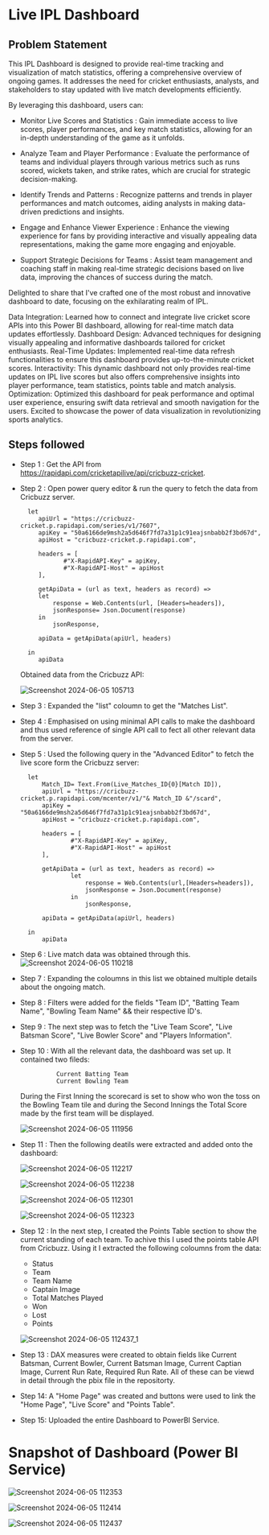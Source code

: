 # Live IPL Dashboard



## Problem Statement

This IPL Dashboard is designed to provide real-time tracking and visualization of match statistics, offering a comprehensive overview of ongoing games. It addresses the need for cricket enthusiasts, analysts, and stakeholders to stay updated with live match developments efficiently.

By leveraging this dashboard, users can:

- Monitor Live Scores and Statistics : Gain immediate access to live scores, player performances, and key match statistics, allowing for an in-depth understanding of the game as it unfolds.

- Analyze Team and Player Performance : Evaluate the performance of teams and individual players through various metrics such as runs scored, wickets taken, and strike rates, which are crucial for strategic decision-making.

- Identify Trends and Patterns : Recognize patterns and trends in player performances and match outcomes, aiding analysts in making data-driven predictions and insights.

- Engage and Enhance Viewer Experience : Enhance the viewing experience for fans by providing interactive and visually appealing data representations, making the game more engaging and enjoyable.

- Support Strategic Decisions for Teams : Assist team management and coaching staff in making real-time strategic decisions based on live data, improving the chances of success during the match.

Delighted to share that I've crafted one of the most robust and innovative dashboard to date, focusing on the exhilarating realm of IPL.

Data Integration: Learned how to connect and integrate live cricket score APIs into this Power BI dashboard, allowing for real-time match data updates effortlessly. Dashboard Design: Advanced techniques for designing visually appealing and informative dashboards tailored for cricket enthusiasts. Real-Time Updates: Implemented real-time data refresh functionalities to ensure this dashboard provides up-to-the-minute cricket scores. Interactivity: This dynamic dashboard not only provides real-time updates on IPL live scores but also offers comprehensive insights into player performance, team statistics, points table and match analysis. Optimization: Optimized this dashboard for peak performance and optimal user experience, ensuring swift data retrieval and smooth navigation for the users. Excited to showcase the power of data visualization in revolutionizing sports analytics.

## Steps followed 

- Step 1 : Get the API from https://rapidapi.com/cricketapilive/api/cricbuzz-cricket.
- Step 2 : Open power query editor & run the query to fetch the data from Cricbuzz server.
       
        let
           apiUrl = "https://cricbuzz-cricket.p.rapidapi.com/series/v1/7607",
           apiKey = "50a6166de9msh2a5d646f7fd7a31p1c91eajsnbabb2f3bd67d",
           apiHost = "cricbuzz-cricket.p.rapidapi.com",
    
           headers = [
                  #"X-RapidAPI-Key" = apiKey,
                  #"X-RapidAPI-Host" = apiHost
           ],

           getApiData = (url as text, headers as record) =>
           let 
               response = Web.Contents(url, [Headers=headers]),
               jsonResponse= Json.Document(response)
           in
               jsonResponse,
    
           apiData = getApiData(apiUrl, headers)

        in
           apiData
        
    Obtained data from the Cricbuzz API:

    ![Screenshot 2024-06-05 105713](https://github.com/Abtg08/Live-IPL-Dashboard/assets/87989296/799cb61b-b0cf-4911-9d5f-56a48bc2bb40)

        
- Step 3 : Expanded the "list" coloumn to get the "Matches List".
- Step 4 : Emphasised on using minimal API calls to make the dashboard and thus used reference of single API call to  fect all other relevant data from the server.
- Step 5 : Used the following query in the "Advanced Editor" to fetch the live score form the Cricbuzz server:
       
        let
            Match_ID= Text.From(Live_Matches_ID{0}[Match ID]),
            apiUrl = "https://cricbuzz-cricket.p.rapidapi.com/mcenter/v1/"& Match_ID &"/scard",
            apiKey = "50a6166de9msh2a5d646f7fd7a31p1c91eajsnbabb2f3bd67d",
            apiHost = "cricbuzz-cricket.p.rapidapi.com",
    
            headers = [
                    #"X-RapidAPI-Key" = apiKey,
                    #"X-RapidAPI-Host" = apiHost
            ],

            getApiData = (url as text, headers as record) =>
                    let 
                        response = Web.Contents(url,[Headers=headers]),
                        jsonResponse = Json.Document(response)
                    in
                        jsonResponse,
    
            apiData = getApiData(apiUrl, headers)
        
        in
            apiData
        
- Step 6 : Live match data was obtained through this.
    ![Screenshot 2024-06-05 110218](https://github.com/Abtg08/Live-IPL-Dashboard/assets/87989296/c01acb48-bc52-47bf-b5f7-6d18699b8a3c)

- Step 7 : Expanding the coloumns in this list we obtained multiple details about the ongoing match.

- Step 8 : Filters were added for the fields "Team ID", "Batting Team Name", "Bowling Team Name" && their respective ID's.

- Step 9 : The next step was to fetch the "Live Team Score", "Live Batsman Score", "Live Bowler Score" and "Players Information".

- Step 10 : With all the relevant data, the dashboard was set up. It contained two fileds: 
    
                Current Batting Team 
                Current Bowling Team
    
    During the First Inning the scorecard is set to show who won the toss on the Bowling Team tile and during the Second Innings the Total Score made by the first team will be displayed.

    ![Screenshot 2024-06-05 111956](https://github.com/Abtg08/Live-IPL-Dashboard/assets/87989296/6d2f528c-a31f-4ab6-aa64-54307af4c7f6) 

- Step 11 : Then the following deatils were extracted and added onto the dashboard:

    ![Screenshot 2024-06-05 112217](https://github.com/Abtg08/Live-IPL-Dashboard/assets/87989296/d36476fe-3b79-461c-8666-9523d1b46d7c)


    ![Screenshot 2024-06-05 112238](https://github.com/Abtg08/Live-IPL-Dashboard/assets/87989296/3e4e1c17-81d9-42ee-9fce-29b250a31e76)


    ![Screenshot 2024-06-05 112301](https://github.com/Abtg08/Live-IPL-Dashboard/assets/87989296/8e2dc3c2-a9d7-4949-9d71-2164d8d19015)

    ![Screenshot 2024-06-05 112323](https://github.com/Abtg08/Live-IPL-Dashboard/assets/87989296/c0991cf1-d3be-44f9-9fdb-fd84248ad40f)

- Step 12 : In the next step, I created the Points Table section to show the current standing of each team. To achive this I used the points table API from Cricbuzz. Using it I extracted the following coloumns from the data: 
    - Status
    - Team
    - Team Name
    - Captain Image
    - Total Matches Played
    - Won
    - Lost
    - Points 

    ![Screenshot 2024-06-05 112437_1](https://github.com/Abtg08/Live-IPL-Dashboard/assets/87989296/f8eb63d0-31e0-4878-8e85-2cbcf42f47ec)

- Step 13 : DAX measures were created to obtain fields like Current Batsman, Current Bowler, Current Batsman Image, Current Captian Image, Current Run Rate, Required Run Rate. All of these can be viewd in detail through the pbix file in the repositorty.

- Step 14: A "Home Page" was created and buttons were used to link the "Home Page", "Live Score" and "Points Table".

- Step 15: Uploaded the entire Dashboard to PowerBI Service.

# Snapshot of Dashboard (Power BI Service)

![Screenshot 2024-06-05 112353](https://github.com/Abtg08/Live-IPL-Dashboard/assets/87989296/52433144-2023-4573-b953-9c46fc1a90b9)

![Screenshot 2024-06-05 112414](https://github.com/Abtg08/Live-IPL-Dashboard/assets/87989296/8359b8bb-2e67-43f6-897a-ed5a09e01306)

![Screenshot 2024-06-05 112437](https://github.com/Abtg08/Live-IPL-Dashboard/assets/87989296/3519414f-9522-4845-9d94-33af664aeabe) 
